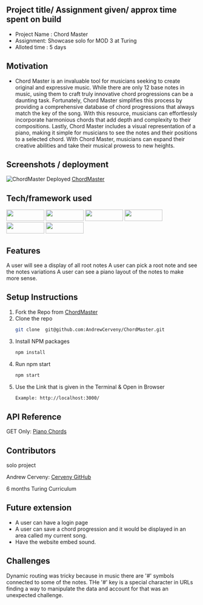 ## Project title/ Assignment given/ approx time spent on build

- Project Name : Chord Master
- Assignment: Showcase solo for MOD 3 at Turing
- Alloted time : 5 days  
## Motivation

- Chord Master is an invaluable tool for musicians seeking to create original and expressive music. While there are only 12 base notes in music, using them to craft truly innovative chord progressions can be a daunting task. Fortunately, Chord Master simplifies this process by providing a comprehensive database of chord progressions that always match the key of the song. With this resource, musicians can effortlessly incorporate harmonious chords that add depth and complexity to their compositions. Lastly, Chord Master includes a visual representation of a piano, making it simple for musicians to see the notes and their positions to a selected chord. With Chord Master, musicians can expand their creative abilities and take their musical prowess to new heights.
 
## Screenshots / deployment 
![ChordMaster](https://user-images.githubusercontent.com/104449342/222868587-a0844791-b5ec-4f12-bf38-d4095a022c43.gif)
Deployed [ChordMaster](chord-master-8ycd2sdwf-andrewcerveny.vercel.app)

## Tech/framework used
<div>
  <img src="https://img.shields.io/badge/-react-333333?logo=react&style=for-the-badge" width="100" height="30"/>
  <img src="https://img.shields.io/badge/-react%20router-f44250?logo=react%20router&logoColor=white&style=for-the-badge" width="100" height="30"/>
  <img src="https://img.shields.io/badge/-cypress-007780?logo=cypress&logoColor=white&style=for-the-badge" width="100" height="30"/>
  <img src="https://img.shields.io/badge/-CSS3-315780?logo=css3&style=for-the-badge" width="100" height="30"/>
  <img src="https://img.shields.io/badge/-npm-c12127?logo=npm&logoColor=white&style=for-the-badge" width="100"  height="30"/>
  <img src="https://img.shields.io/badge/JavaScript-323330?style=for-the-badge&logo=javascript&logoColor=F7DF1E" width="100" height="30" />
</div>

## Features
 A user will see a display of all root notes
 A user can pick a root note and see the notes variations
 A user can see a piano layout of the notes to make more sense. 


## Setup Instructions
1. Fork the Repo from [ChordMaster](https://github.com/AndrewCerveny/ChordMaster)
2. Clone the repo
   ```sh
   git clone  git@github.com:AndrewCerveny/ChordMaster.git
   ```
3. Install NPM packages
   ```sh
   npm install
   ```
4. Run npm start
   ```sh
   npm start
   ```
5. Use the Link that is given in the Terminal & Open in Browser
   ```sh
   Example: http://localhost:3000/
   ```

## API Reference
GET Only:  [Piano Chords](https://rapidapi.com/jsdisco/api/piano-chords)

## Contributors

solo project

Andrew Cerveny: [Cerveny GitHub](https://github.com/AndrewCerveny)

6 months Turing Curriculum 


## Future extension
- A user can have a login page
- A user can save a chord progression and it would be displayed in an area called my current song.
- Have the website embed sound.  

## Challenges 

Dynamic routing was tricky because in music there are '#' symbols connected to some of the notes. THe '#' key is a special character in URLs finding a way to manipulate the data and account for that was an unexpected challenge. 

